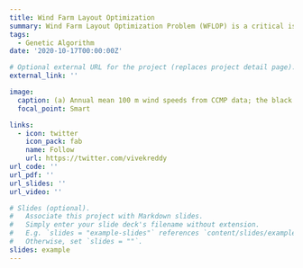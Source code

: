 ```yaml
---
title: Wind Farm Layout Optimization
summary: Wind Farm Layout Optimization Problem (WFLOP) is a critical issue when installing a large wind farm. In this project, we used the Genetic Algorithm (GA) to solve the WFLOP for large hypothetical offshore wind farms using real wind data. The study site is the Palk Strait, located between India and Sri Lanka. This site is a potential hotspot of offshore wind in India.
tags:
  - Genetic Algorithm
date: '2020-10-17T00:00:00Z'

# Optional external URL for the project (replaces project detail page).
external_link: ''

image:
  caption: (a) Annual mean 100 m wind speeds from CCMP data; the black box represents the Palk Strait region. (b) The wind rose for the Palk Strait region. (c) The hypothetical wind farm scenarios considered in this study.
  focal_point: Smart

links:
  - icon: twitter
    icon_pack: fab
    name: Follow
    url: https://twitter.com/vivekreddy
url_code: ''
url_pdf: ''
url_slides: ''
url_video: ''

# Slides (optional).
#   Associate this project with Markdown slides.
#   Simply enter your slide deck's filename without extension.
#   E.g. `slides = "example-slides"` references `content/slides/example-slides.md`.
#   Otherwise, set `slides = ""`.
slides: example
---
```

